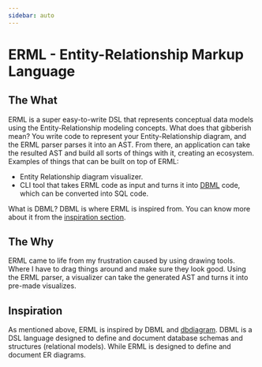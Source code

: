 ```yaml
---
sidebar: auto
---
```


# ERML - Entity-Relationship Markup Language

## The What

ERML is a super easy-to-write DSL that represents conceptual data models using the Entity-Relationship modeling concepts.
What does that gibberish mean? You write code to represent your Entity-Relationship diagram, and the ERML parser parses it into an AST. From there, an application can take the resulted AST and build all sorts of things with it, creating an ecosystem.
Examples of things that can be built on top of ERML:

* Entity Relationship diagram visualizer.
* CLI tool that takes ERML code as input and turns it into [DBML](https://www.dbml.org/) code, which can be converted into SQL code.

What is DBML? DBML is where ERML is inspired from. You can know more about it from the [inspiration section](/#inspiration).

## The Why

ERML came to life from my frustration caused by using drawing tools. Where I have to drag things around and make sure they look good. Using the ERML parser, a visualizer can take the generated AST and turns it into pre-made visualizes.

## Inspiration

As mentioned above, ERML is inspired by DBML and [dbdiagram](https://dbdiagram.io/home). DBML is a DSL language designed to define and document database schemas and structures (relational models). While ERML is designed to define and document ER diagrams.
